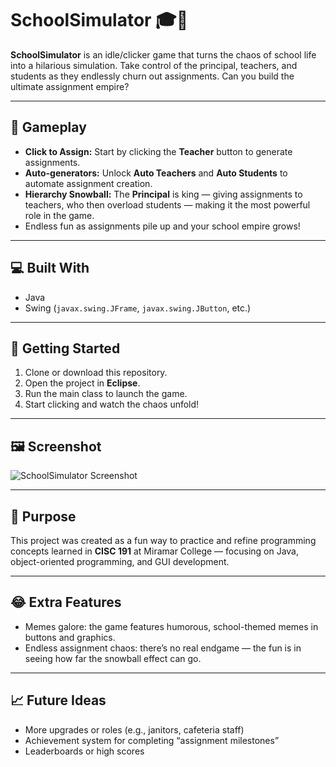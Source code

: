 # SchoolSimulator 🎓📝

**SchoolSimulator** is an idle/clicker game that turns the chaos of school life into a hilarious simulation. Take control of the principal, teachers, and students as they endlessly churn out assignments. Can you build the ultimate assignment empire?  

---

## 🏫 Gameplay

- **Click to Assign:** Start by clicking the **Teacher** button to generate assignments.  
- **Auto-generators:** Unlock **Auto Teachers** and **Auto Students** to automate assignment creation.  
- **Hierarchy Snowball:** The **Principal** is king — giving assignments to teachers, who then overload students — making it the most powerful role in the game.  
- Endless fun as assignments pile up and your school empire grows!  

---

## 💻 Built With

- Java  
- Swing (`javax.swing.JFrame`, `javax.swing.JButton`, etc.)  

---

## 🚀 Getting Started

1. Clone or download this repository.  
2. Open the project in **Eclipse**.  
3. Run the main class to launch the game.  
4. Start clicking and watch the chaos unfold!  

---

## 🖼️ Screenshot

![SchoolSimulator Screenshot](https://github.com/user-attachments/assets/d1fe518d-b755-4753-a96b-6f16deac6740)  

---

## 🎯 Purpose

This project was created as a fun way to practice and refine programming concepts learned in **CISC 191** at Miramar College — focusing on Java, object-oriented programming, and GUI development.  

---

## 😂 Extra Features

- Memes galore: the game features humorous, school-themed memes in buttons and graphics.  
- Endless assignment chaos: there’s no real endgame — the fun is in seeing how far the snowball effect can go.  

---

## 📈 Future Ideas

- More upgrades or roles (e.g., janitors, cafeteria staff)  
- Achievement system for completing “assignment milestones”  
- Leaderboards or high scores  

